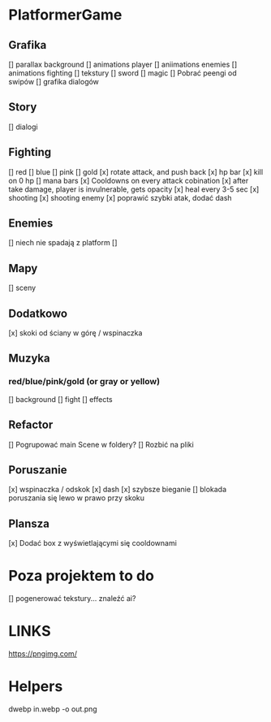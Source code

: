 # PlatformerGame

## Grafika

[] parallax background
[] animations player
[] aniimations enemies
[] animations fighting
[] tekstury
[] sword
[] magic
[] Pobrać peengi od swipów
[] grafika dialogów

## Story

[] dialogi

## Fighting

[] red
[] blue
[] pink
[] gold
[x] rotate attack, and push back
[x] hp bar
[x] kill on 0 hp
[] mana bars
[x] Cooldowns on every attack cobination
[x] after take damage, player is invulnerable, gets opacity
[x] heal every 3-5 sec
[x] shooting
[x] shooting enemy
[x] poprawić szybki atak, dodać dash

## Enemies

[] niech nie spadają z platform
[]

## Mapy

[] sceny

## Dodatkowo

[x] skoki od ściany w górę / wspinaczka

## Muzyka

### red/blue/pink/gold (or gray or yellow)

[] background
[] fight
[] effects

## Refactor

[] Pogrupować main Scene w foldery?
[] Rozbić na pliki

## Poruszanie

[x] wspinaczka / odskok
[x] dash
[x] szybsze bieganie
[] blokada poruszania się lewo w prawo przy skoku

## Plansza

[x] Dodać box z wyświetlającymi się cooldownami

# Poza projektem to do

[] pogenerować tekstury... znaleźć ai?

# LINKS

https://pngimg.com/

# Helpers

dwebp in.webp -o out.png
